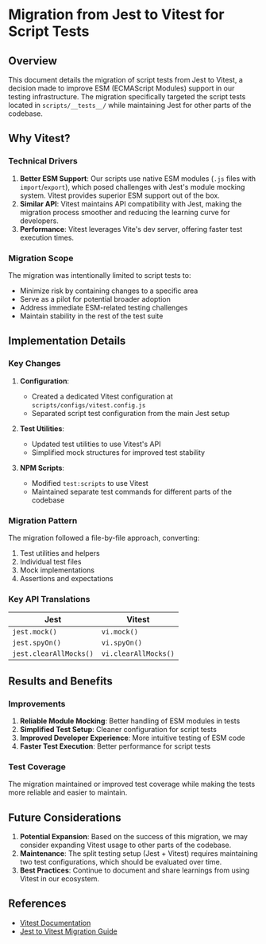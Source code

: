 # Migration from Jest to Vitest for Script Tests

## Overview

This document details the migration of script tests from Jest to Vitest, a decision made to improve ESM (ECMAScript Modules) support in our testing infrastructure. The migration specifically targeted the script tests located in `scripts/__tests__/` while maintaining Jest for other parts of the codebase.

## Why Vitest?

### Technical Drivers

1. **Better ESM Support**: Our scripts use native ESM modules (`.js` files with `import`/`export`), which posed challenges with Jest's module mocking system. Vitest provides superior ESM support out of the box.
2. **Similar API**: Vitest maintains API compatibility with Jest, making the migration process smoother and reducing the learning curve for developers.
3. **Performance**: Vitest leverages Vite's dev server, offering faster test execution times.

### Migration Scope

The migration was intentionally limited to script tests to:

- Minimize risk by containing changes to a specific area
- Serve as a pilot for potential broader adoption
- Address immediate ESM-related testing challenges
- Maintain stability in the rest of the test suite

## Implementation Details

### Key Changes

1. **Configuration**:

   - Created a dedicated Vitest configuration at `scripts/configs/vitest.config.js`
   - Separated script test configuration from the main Jest setup

2. **Test Utilities**:

   - Updated test utilities to use Vitest's API
   - Simplified mock structures for improved test stability

3. **NPM Scripts**:
   - Modified `test:scripts` to use Vitest
   - Maintained separate test commands for different parts of the codebase

### Migration Pattern

The migration followed a file-by-file approach, converting:

1. Test utilities and helpers
2. Individual test files
3. Mock implementations
4. Assertions and expectations

### Key API Translations

| Jest                   | Vitest               |
| ---------------------- | -------------------- |
| `jest.mock()`          | `vi.mock()`          |
| `jest.spyOn()`         | `vi.spyOn()`         |
| `jest.clearAllMocks()` | `vi.clearAllMocks()` |

## Results and Benefits

### Improvements

1. **Reliable Module Mocking**: Better handling of ESM modules in tests
2. **Simplified Test Setup**: Cleaner configuration for script tests
3. **Improved Developer Experience**: More intuitive testing of ESM code
4. **Faster Test Execution**: Better performance for script tests

### Test Coverage

The migration maintained or improved test coverage while making the tests more reliable and easier to maintain.

## Future Considerations

1. **Potential Expansion**: Based on the success of this migration, we may consider expanding Vitest usage to other parts of the codebase.
2. **Maintenance**: The split testing setup (Jest + Vitest) requires maintaining two test configurations, which should be evaluated over time.
3. **Best Practices**: Continue to document and share learnings from using Vitest in our ecosystem.

## References

- [Vitest Documentation](https://vitest.dev/)
- [Jest to Vitest Migration Guide](https://vitest.dev/guide/migration.html)
